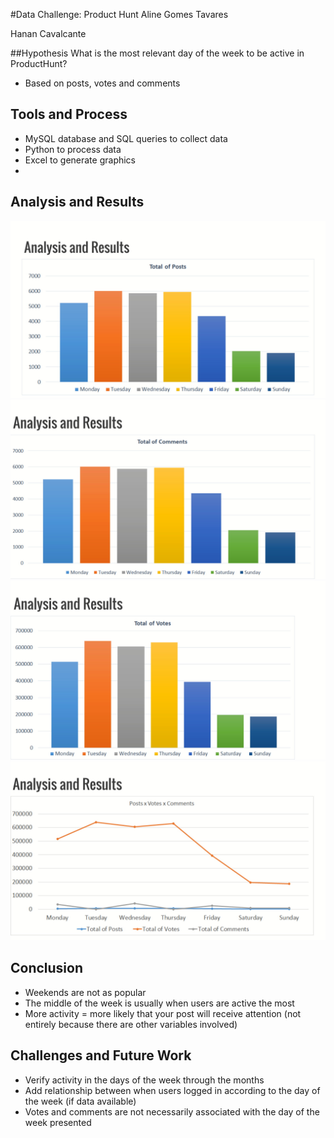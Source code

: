 #Data Challenge: Product Hunt
Aline Gomes Tavares

Hanan Cavalcante

##Hypothesis
What is the most relevant day of the week to be active in ProductHunt? 
- Based on posts, votes and comments

## Tools and Process
- MySQL database and SQL queries to collect data
- Python to process data
- Excel to generate graphics
- 
## Analysis and Results
![img](https://github.com/alaisgomes/Data-Challenge-Product-Hunt/blob/master/images/graphic-1.jpg)
![img](https://github.com/alaisgomes/Data-Challenge-Product-Hunt/blob/master/images/graphic-2.jpg)
![img](https://github.com/alaisgomes/Data-Challenge-Product-Hunt/blob/master/images/graphic-3.jpg)
![img](https://github.com/alaisgomes/Data-Challenge-Product-Hunt/blob/master/images/graphic-4.jpg)

## Conclusion
- Weekends are not as popular
- The middle of the week is usually when users are active the most
- More activity = more likely that your post will receive attention (not entirely because there are other variables involved)

## Challenges and Future Work
- Verify activity in the days of the week through the months
- Add relationship between when users logged in according to the day of the week (if data available)
- Votes and comments are not necessarily associated with the day of the week presented




